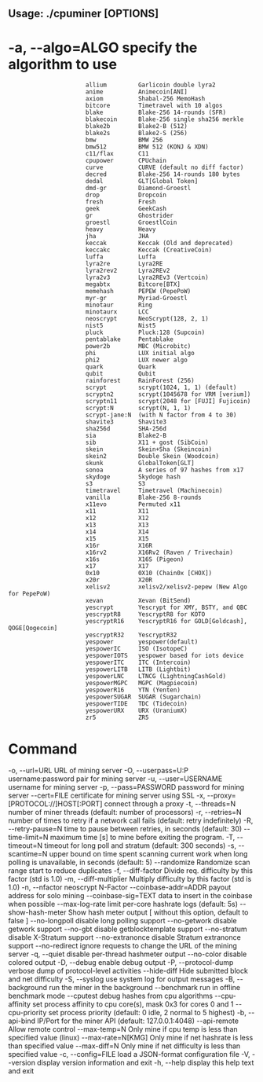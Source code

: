 ## Usage: ./cpuminer [OPTIONS]
# -a, --algo=ALGO       specify the algorithm to use
                          allium         Garlicoin double lyra2
                          anime          Animecoin[ANI]
                          axiom          Shabal-256 MemoHash
                          bitcore        Timetravel with 10 algos
                          blake          Blake-256 14-rounds (SFR)
                          blakecoin      Blake-256 single sha256 merkle
                          blake2b        Blake2-B (512)
                          blake2s        Blake2-S (256)
                          bmw            BMW 256
                          bmw512         BMW 512 (KONJ & XDN)
                          c11/flax       C11
                          cpupower       CPUchain
                          curve          CURVE (default no diff factor)
                          decred         Blake-256 14-rounds 180 bytes
                          dedal          GLT[Global Token]
                          dmd-gr         Diamond-Groestl
                          drop           Dropcoin
                          fresh          Fresh
                          geek           GeekCash
                          gr             Ghostrider
                          groestl        GroestlCoin
                          heavy          Heavy
                          jha            JHA
                          keccak         Keccak (Old and deprecated)
                          keccakc        Keccak (CreativeCoin)
                          luffa          Luffa
                          lyra2re        Lyra2RE
                          lyra2rev2      Lyra2REv2
                          lyra2v3        Lyra2REv3 (Vertcoin)
                          megabtx        Bitcore[BTX]
                          memehash       PEPEW (PepePoW)
                          myr-gr         Myriad-Groestl
                          minotaur       Ring
                          minotaurx      LCC
                          neoscrypt      NeoScrypt(128, 2, 1)
                          nist5          Nist5
                          pluck          Pluck:128 (Supcoin)
                          pentablake     Pentablake
                          power2b        MBC (Microbitc)
                          phi            LUX initial algo
                          phi2           LUX newer algo
                          quark          Quark
                          qubit          Qubit
                          rainforest     RainForest (256)
                          scrypt         scrypt(1024, 1, 1) (default)
                          scryptn2       scrypt(1045678 for VRM [verium])
                          scryptn11      scrypt(2048 for [FUJI] Fujicoin)
                          scrypt:N       scrypt(N, 1, 1)
                          scrypt-jane:N  (with N factor from 4 to 30)
                          shavite3       Shavite3
                          sha256d        SHA-256d
                          sia            Blake2-B
                          sib            X11 + gost (SibCoin)
                          skein          Skein+Sha (Skeincoin)
                          skein2         Double Skein (Woodcoin)
                          skunk          GlobalToken[GLT]
                          sonoa          A series of 97 hashes from x17
                          skydoge        Skydoge hash
                          s3             S3
                          timetravel     Timetravel (Machinecoin)
                          vanilla        Blake-256 8-rounds
                          x11evo         Permuted x11
                          x11            X11
                          x12            X12
                          x13            X13
                          x14            X14
                          x15            X15
                          x16r           X16R
                          x16rv2         X16Rv2 (Raven / Trivechain)
                          x16s           X16S (Pigeon)
                          x17            X17
                          0x10           0X10 (Chain0x [CHOX])
                          x20r           X20R
                          xelisv2        xelisv2/xelisv2-pepew (New Algo for PepePoW)
                          xevan          Xevan (BitSend)
                          yescrypt       Yescrypt for XMY, BSTY, and QBC
                          yescryptR8     YescryptR8 for KOTO
                          yescryptR16    YescryptR16 for GOLD[Goldcash], QOGE[Qogecoin]
                          yescryptR32    YescryptR32
                          yespower       yespower(default)
                          yespowerIC     ISO (IsotopeC)
                          yespowerIOTS   yespower based for iots device
                          yespowerITC    ITC (Intercoin)
                          yespowerLITB   LITB (Lightbit)
                          yespowerLNC    LTNCG (LightningCashGold)
                          yespowerMGPC   MGPC (Magpiecoin)
                          yespowerR16    YTN (Yenten)
                          yespowerSUGAR  SUGAR (Sugarchain)
                          yespowerTIDE   TDC (Tidecoin)
                          yespowerURX    URX (UraniumX)
                          zr5            ZR5
# Command
  -o, --url=URL           URL of mining server
  -O, --userpass=U:P      username:password pair for mining server
  -u, --user=USERNAME     username for mining server
  -p, --pass=PASSWORD     password for mining server
      --cert=FILE         certificate for mining server using SSL
  -x, --proxy=[PROTOCOL://]HOST[:PORT]  connect through a proxy
  -t, --threads=N          number of miner threads (default: number of processors)
  -r, --retries=N          number of times to retry if a network call fails
                           (default: retry indefinitely)
  -R, --retry-pause=N      time to pause between retries, in seconds (default: 30)
      --time-limit=N       maximum time [s] to mine before exiting the program.
  -T, --timeout=N          timeout for long poll and stratum (default: 300 seconds)
  -s, --scantime=N         upper bound on time spent scanning current work when
                           long polling is unavailable, in seconds (default: 5)
      --randomize          Randomize scan range start to reduce duplicates
  -f, --diff-factor        Divide req. difficulty by this factor (std is 1.0)
  -m, --diff-multiplier    Multiply difficulty by this factor (std is 1.0)
  -n, --nfactor            neoscrypt N-Factor
      --coinbase-addr=ADDR payout address for solo mining
      --coinbase-sig=TEXT  data to insert in the coinbase when possible
      --max-log-rate       limit per-core hashrate logs (default: 5s)
      --show-hash-meter    Show hash meter output [ without this option, default to false ]
      --no-longpoll        disable long polling support
      --no-getwork         disable getwork support
      --no-gbt             disable getblocktemplate support
      --no-stratum         disable X-Stratum support
      --no-extranonce      disable Stratum extranonce support
      --no-redirect        ignore requests to change the URL of the mining server
  -q, --quiet              disable per-thread hashmeter output
      --no-color           disable colored output
  -D, --debug              enable debug output
  -P, --protocol-dump      verbose dump of protocol-level activities
      --hide-diff          Hide submitted block and net difficulty
  -S, --syslog             use system log for output messages
  -B, --background         run the miner in the background
      --benchmark          run in offline benchmark mode
      --cputest            debug hashes from cpu algorithms
      --cpu-affinity       set process affinity to cpu core(s), mask 0x3 for cores 0 and 1
      --cpu-priority       set process priority (default: 0 idle, 2 normal to 5 highest)
  -b, --api-bind           IP/Port for the miner API (default: 127.0.0.1:4048)
      --api-remote         Allow remote control
      --max-temp=N         Only mine if cpu temp is less than specified value (linux)
      --max-rate=N[KMG]    Only mine if net hashrate is less than specified value
      --max-diff=N         Only mine if net difficulty is less than specified value
  -c, --config=FILE        load a JSON-format configuration file
  -V, --version            display version information and exit
  -h, --help               display this help text and exit
